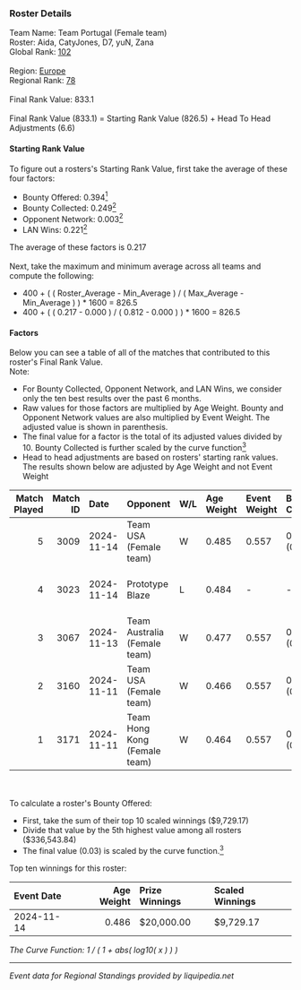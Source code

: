 ### Roster Details<br />
Team Name: Team Portugal (Female team)<br />
Roster: Aida, CatyJones, D7, yuN, Zana<br />
Global Rank: [102](../../standings_global_2025_03_01.md)<br />
<br />
Region: [Europe]( ../../standings_europe_2025_03_01.md)<br />
Regional Rank: [78]( ../../standings_europe_2025_03_01.md)<br />
<br />
Final Rank Value:  833.1<br />
<br />
Final Rank Value (833.1) = Starting Rank Value (826.5) + Head To Head Adjustments (6.6)<br />

#### Starting Rank Value<br />
To figure out a rosters's Starting Rank Value, first take the average of these four factors:<br />
- Bounty Offered: 0.394[<sup>1</sup>](#table2)
- Bounty Collected: 0.249[<sup>2</sup>](#table1)
- Opponent Network: 0.003[<sup>2</sup>](#table1)
- LAN Wins: 0.221[<sup>2</sup>](#table1)

The average of these factors is 0.217<br />
<br />
Next, take the maximum and minimum average across all teams and compute the following:<br />
- 400 + ( ( Roster_Average - Min_Average ) / ( Max_Average - Min_Average ) ) * 1600 = 826.5
- 400 + ( ( 0.217 - 0.000 ) / ( 0.812 - 0.000 ) ) * 1600 = 826.5


#### Factors<br />
Below you can see a table of all of the matches that contributed to this roster's Final Rank Value.<br />
Note:<br />

- For Bounty Collected, Opponent Network, and LAN Wins, we consider only the ten best results over the past 6 months.
- Raw values for those factors are multiplied by Age Weight. Bounty and Opponent Network values are also multiplied by Event Weight. The adjusted value is shown in parenthesis.
- The final value for a factor is the total of its adjusted values divided by 10. Bounty Collected is further scaled by the curve function[<sup>3</sup>](#curveFunction)
- Head to head adjustments are based on rosters' starting rank values. The results shown below are adjusted by Age Weight and not Event Weight
<span id="table1"></span><br />


| Match Played | Match ID | Date       | Opponent                     | W/L | Age Weight | Event Weight | Bounty Collected | Opponent Network | LAN Wins  | H2H Adj. | Roster                         |
| -: | -: | :- | :- | :- | :- | :- | :- | :- | :- | -: | :- |
|            5 |     3009 | 2024-11-14 | Team USA (Female team)       | W   | 0.485      | 0.557        | 0.014 (0.004)    | 0.024 (0.007)    | 1 (0.485) |     3.73 | Aida, CatyJones, D7, yuN, Zana |
|            4 |     3023 | 2024-11-14 | Prototype Blaze              | L   | 0.484      | -            | -                | -                | -         |    -6.85 | Aida, CatyJones, D7, yuN, Zana |
|            3 |     3067 | 2024-11-13 | Team Australia (Female team) | W   | 0.477      | 0.557        | 0.007 (0.002)    | 0.048 (0.013)    | 1 (0.477) |     4.83 | Aida, CatyJones, D7, yuN, Zana |
|            2 |     3160 | 2024-11-11 | Team USA (Female team)       | W   | 0.466      | 0.557        | 0.014 (0.004)    | 0.024 (0.006)    | 1 (0.466) |     3.64 | Aida, CatyJones, D7, yuN, Zana |
|            1 |     3171 | 2024-11-11 | Team Hong Kong (Female team) | W   | 0.464      | 0.557        | 0.000 (0.000)    | 0.000 (0.000)    | 1 (0.464) |     1.23 | Aida, CatyJones, D7, yuN, Zana |

<br />
<span id="table2"></span><br />
To calculate a roster's Bounty Offered:<br />

- First, take the sum of their top 10 scaled winnings ($9,729.17)
- Divide that value by the 5th highest value among all rosters ($336,543.84)
- The final value (0.03) is scaled by the curve function.[<sup>3</sup>](#curveFunction)

Top ten winnings for this roster:<br />

| Event Date | Age Weight | Prize Winnings | Scaled Winnings |
| :- | -: | :- | :- |
| 2024-11-14 |      0.486 | $20,000.00     | $9,729.17       |


<span id="curveFunction"></span>_The Curve Function: 1 / ( 1 + abs( log10( x ) ) )_<br />

---
_Event data for Regional Standings provided by liquipedia.net_<br />
